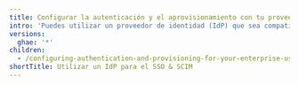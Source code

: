 ```yaml
---
title: Configurar la autenticación y el aprovisionamiento con tu proveedor de identidad
intro: 'Puedes utilizar un proveedor de identidad (IdP) que sea compatible tanto con el inicio de sesión único (SSO) de SAML y con el Sistema para la Administración de Identidad entre Dominios (SCIM) para configurar la autenticación y el aprovisionamiento de usuarios para {% data variables.product.product_location %}.'
versions:
  ghae: '*'
children:
  - /configuring-authentication-and-provisioning-for-your-enterprise-using-azure-ad
shortTitle: Utilizar un IdP para el SSO & SCIM
---
```



